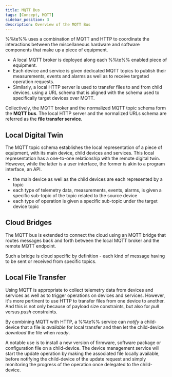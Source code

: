 ```yaml
---
title: MQTT Bus
tags: [Concept, MQTT]
sidebar_position: 3
description: Overview of the MQTT Bus
---
```


%%te%% uses a combination of MQTT and HTTP to coordinate the interactions
between the miscellaneous hardware and software components that make up a piece of equipment.

- A local MQTT broker is deployed along each %%te%% enabled piece of equipment.
- Each device and service is given dedicated MQTT topics to publish their measurements, events and alarms
  as well as to receive targeted operation requests.
- Similarly, a local HTTP server is used to transfer files to and from child devices,
  using a URL schema that is aligned with the schema used to specifically target devices over MQTT. 

Collectively, the MQTT broker and the normalized MQTT topic schema form the __MQTT bus__.
The local HTTP server and the normalized URLs schema are referred as the __file transfer service__.

## Local Digital Twin

The MQTT topic schema establishes the local representation of a piece of equipment, with its main device, child devices and services.
This local representation has a one-to-one relationship with the remote digital twin.
However, while the latter is a user interface, the former is akin to a program interface, an API.

- the main device as well as the child devices are each represented by a topic
- each type of telemetry data, measurements, events, alarms, is given a specific sub-topic of the topic related to the source device
- each type of operation is given a specific sub-topic under the target device topic

## Cloud Bridges

The MQTT bus is extended to connect the cloud using an MQTT bridge
that routes messages back and forth between the local MQTT broker and the remote MQTT endpoint.

Such a bridge is cloud specific by definition - each kind of message having to be sent or received from specific topics.

## Local File Transfer

Using MQTT is appropriate to collect telemetry data from devices and services
as well as to trigger operations on devices and services.
However, it's more pertinent to use HTTP to transfer files from one device to another.
And this is not only because of payload size constraints, but also for *pull* versus *push* constraints.

By combining MQTT with HTTP, a %%te%% service can *notify* a child-device that a file is *available* for local transfer
and then let the child-device *download* the file when *ready*.

A notable use is to install a new version of firmware, software package or configuration file on a child-device.
The device management service will start the update operation by making the associated file locally available,
before notifying the child-device of the update request
and simply monitoring the progress of the operation once delegated to the child-device.
